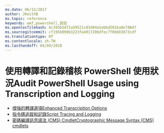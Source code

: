 ```yaml
---
ms.date: 06/12/2017
author: JKeithB
ms.topic: reference
keywords: wmf,powershell,設定
ms.openlocfilehash: 6c393b5d71a59521c03d94a1ebbd501ba8e74847
ms.sourcegitcommit: cf195b090b3223fa4917206dfec7f0b603873cdf
ms.translationtype: HT
ms.contentlocale: zh-TW
ms.lasthandoff: 04/09/2018
---
```

# <a name="audit-powershell-usage-using-transcription-and-logging"></a><span data-ttu-id="d2fe8-102">使用轉譯和記錄稽核 PowerShell 使用狀況</span><span class="sxs-lookup"><span data-stu-id="d2fe8-102">Audit PowerShell Usage using Transcription and Logging</span></span>

- [<span data-ttu-id="d2fe8-103">增強的轉譯選項</span><span class="sxs-lookup"><span data-stu-id="d2fe8-103">Enhanced Transcription Options</span></span>](audit_transcript.md)
- [<span data-ttu-id="d2fe8-104">指令碼追蹤和記錄</span><span class="sxs-lookup"><span data-stu-id="d2fe8-104">Script Tracing and Logging</span></span>](audit_script.md)
- [<span data-ttu-id="d2fe8-105">密碼編譯訊息語法 (CMS) Cmdlet</span><span class="sxs-lookup"><span data-stu-id="d2fe8-105">Cryptographic Message Syntax (CMS) cmdlets</span></span>](audit_cms.md)